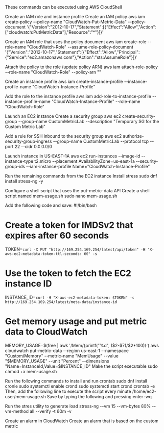 These commands can be executed using AWS CloudShell

Create an IAM role and instance profile
Create an IAM policy
aws iam create-policy --policy-name "CloudWatch-Put-Metric-Data" --policy-document '{"Version":"2012-10-17","Statement":[{"Effect":"Allow","Action":["cloudwatch:PutMetricData"],"Resource":"*"}]}'

Create an IAM role that uses the policy document
aws iam create-role --role-name "CloudWatch-Role" --assume-role-policy-document '{"Version":"2012-10-17","Statement":[{"Effect":"Allow","Principal":{"Service":"ec2.amazonaws.com"},"Action":"sts:AssumeRole"}]}'

Attach the policy to the role (update policy ARN)
aws iam attach-role-policy --role-name "CloudWatch-Role" --policy-arn ""

Create an instance profile
aws iam create-instance-profile --instance-profile-name "CloudWatch-Instance-Profile"

Add the role to the instance profile
aws iam add-role-to-instance-profile --instance-profile-name "CloudWatch-Instance-Profile" --role-name "CloudWatch-Role"

Launch an EC2 instance
Create a security group
aws ec2 create-security-group --group-name CustomMetricLab --description "Temporary SG for the Custom Metric Lab"

Add a rule for SSH inbound to the security group
aws ec2 authorize-security-group-ingress --group-name CustomMetricLab --protocol tcp --port 22 --cidr 0.0.0.0/0

Launch instance in US-EAST-1A
aws ec2 run-instances --image-id --instance-type t2.micro --placement AvailabilityZone=us-east-1a --security-group-ids --iam-instance-profile Name="CloudWatch-Instance-Profile"

Run the remaining commands from the EC2 instance
Install stress
sudo dnf install stress-ng -y

Configure a shell script that uses the put-metric-data API
Create a shell script named mem-usage.sh
sudo nano mem-usage.sh

Add the following code and save:
#!/bin/bash

# Create a token for IMDSv2 that expires after 60 seconds
TOKEN=`curl -X PUT "http://169.254.169.254/latest/api/token" -H "X-aws-ec2-metadata-token-ttl-seconds: 60" -s`

# Use the token to fetch the EC2 instance ID
INSTANCE_ID=`curl -H "X-aws-ec2-metadata-token: $TOKEN" -s http://169.254.169.254/latest/meta-data/instance-id`

# Get memory usage and put metric data to CloudWatch
MEMORY_USAGE=$(free | awk '/Mem/{printf("%d", ($2-$7)/$2*100)}')
aws cloudwatch put-metric-data --region us-east-1 --namespace "Custom/Memory" --metric-name "MemUsage" --value "$MEMORY_USAGE" --unit "Percent" --dimensions "Name=InstanceId,Value=$INSTANCE_ID"
Make the script executable
sudo chmod +x mem-usage.sh

Run the following commands to install and run crontab
sudo dnf install cronie
sudo systemctl enable crond
sudo systemctl start crond
crontab -e
Then, add the following line to execute the script every minute
/home/ec2-user/mem-usage.sh
Save by typing the following and pressing enter
:wq

Run the stres utility to generate load
stress-ng --vm 15 --vm-bytes 80% --vm-method all --verify -t 60m -v

Create an alarm in CloudWatch
Create an alarm that is based on the custom metric
